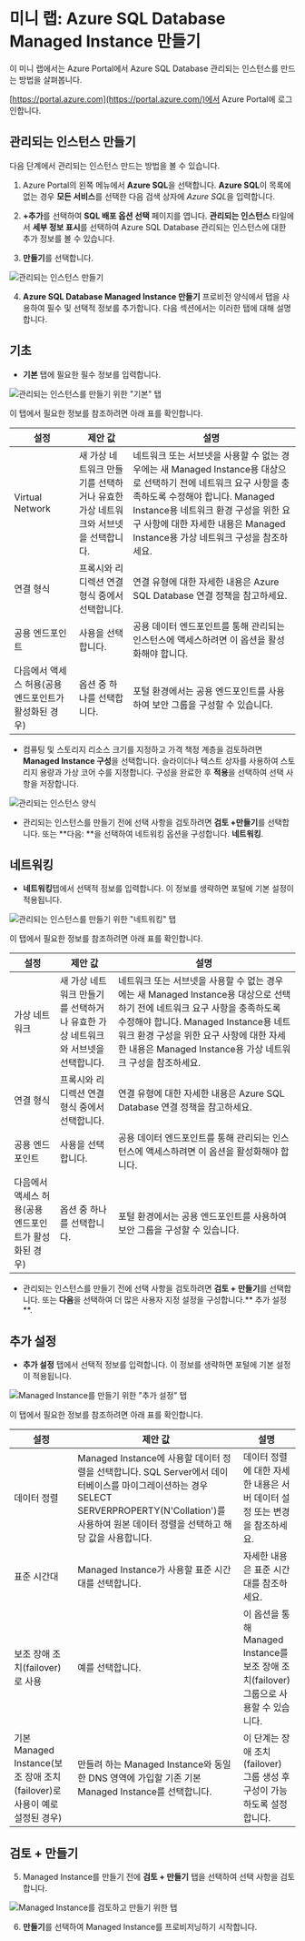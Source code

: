 ﻿# 미니 랩: Azure SQL Database Managed Instance 만들기

이 미니 랩에서는 Azure Portal에서 Azure SQL Database 관리되는 인스턴스를 만드는 방법을 살펴봅니다.

[https://portal.azure.com](https://portal.azure.com/)에서 Azure Portal에 로그인합니다.

## 관리되는 인스턴스 만들기

다음 단계에서 관리되는 인스턴스 만드는 방법을 볼 수 있습니다.

1. Azure Portal의 왼쪽 메뉴에서 **Azure SQL**을 선택합니다. **Azure SQL**이 목록에 없는 경우 **모든 서비스**를 선택한 다음 검색 상자에 *Azure SQL*을 입력합니다.

2. **+추가**를 선택하여 **SQL 배포 옵션 선택** 페이지를 엽니다. **관리되는 인스턴스** 타일에서 **세부 정보 표시**를 선택하여 Azure SQL Database 관리되는 인스턴스에 대한 추가 정보를 볼 수 있습니다.

3. **만들기**를 선택합니다.

![관리되는 인스턴스 만들기](../../Linked_Image_Files/demo_managed_sql_image1.png)

4. **Azure SQL Database Managed Instance 만들기** 프로비전 양식에서 탭을 사용하여 필수 및 선택적 정보를 추가합니다. 다음 섹션에서는 이러한 탭에 대해 설명합니다.

## 기초

* **기본** 탭에 필요한 필수 정보를 입력합니다.

![관리되는 인스턴스를 만들기 위한 "기본" 탭](../../Linked_Image_Files/demo_managed_sql_image2.png)

이 탭에서 필요한 정보를 참조하려면 아래 표를 확인합니다.

| 설정 | 제안 값 | 설명  |
|---------------------------------------------------|---------------------------------------------------------------------------------|-------------------------------------------------------------------------------------------------------------------------------------------------------------------------------------------------------------------------------------------------------------------------------------------------------------------------------------------------------------------------------------------------------------------------------------------------------------------------------------------------------------------------------------------------------------------------------------------------------------------------------------------------------------------------------------------------------------|
| Virtual Network | 새 가상 네트워크 만들기를 선택하거나 유효한 가상 네트워크와 서브넷을 선택합니다. | 네트워크 또는 서브넷을 사용할 수 없는 경우에는 새 Managed Instance용 대상으로 선택하기 전에 네트워크 요구 사항을 충족하도록 수정해야 합니다. Managed Instance용 네트워크 환경 구성을 위한 요구 사항에 대한 자세한 내용은 Managed Instance용 가상 네트워크 구성을 참조하세요. |
| 연결 형식 | 프록시와 리디렉션 연결 형식 중에서 선택합니다. | 연결 유형에 대한 자세한 내용은 Azure SQL Database 연결 정책을 참고하세요. |
| 공용 엔드포인트 | 사용을 선택합니다. | 공용 데이터 엔드포인트를 통해 관리되는 인스턴스에 액세스하려면 이 옵션을 활성화해야 합니다. |
| 다음에서 액세스 허용(공용 엔드포인트가 활성화된 경우) | 옵션 중 하나를 선택합니다. | 포털 환경에서는 공용 엔드포인트를 사용하여 보안 그룹을 구성할 수 있습니다. <br>  |


* 컴퓨팅 및 스토리지 리소스 크기를 지정하고 가격 책정 계층을 검토하려면 **Managed Instance 구성**을 선택합니다. 슬라이더나 텍스트 상자를 사용하여 스토리지 용량과 가상 코어 수를 지정합니다. 구성을 완료한 후 **적용**을 선택하여 선택 사항을 저장합니다.

![관리되는 인스턴스 양식](../../Linked_Image_Files/demo_managed_sql_image3.png)

* 관리되는 인스턴스를 만들기 전에 선택 사항을 검토하려면 **검토 +만들기**를 선택합니다. 또는 **다음: **을 선택하여 네트워킹 옵션을 구성합니다. **네트워킹**.

## 네트워킹

* **네트워킹**탭에서 선택적 정보를 입력합니다. 이 정보를 생략하면 포털에 기본 설정이 적용됩니다.

![관리되는 인스턴스를 만들기 위한 "네트워킹" 탭](../../Linked_Image_Files/demo_managed_sql_image4.png)

이 탭에서 필요한 정보를 참조하려면 아래 표를 확인합니다.

| 설정 | 제안 값 | 설명  |
|---------------------------------------------------|---------------------------------------------------------------------------------|------------------------------------------------------------------------------------------------------------------------------------------------------------------------------------------------------------------------------------------------------------------------------------------------------------------------------|
| 가상 네트워크 | 새 가상 네트워크 만들기를 선택하거나 유효한 가상 네트워크와 서브넷을 선택합니다. | 네트워크 또는 서브넷을 사용할 수 없는 경우에는 새 Managed Instance용 대상으로 선택하기 전에 네트워크 요구 사항을 충족하도록 수정해야 합니다. Managed Instance용 네트워크 환경 구성을 위한 요구 사항에 대한 자세한 내용은 Managed Instance용 가상 네트워크 구성을 참조하세요. |
| 연결 형식 | 프록시와 리디렉션 연결 형식 중에서 선택합니다. | 연결 유형에 대한 자세한 내용은 Azure SQL Database 연결 정책을 참고하세요. |
| 공용 엔드포인트 | 사용을 선택합니다. | 공용 데이터 엔드포인트를 통해 관리되는 인스턴스에 액세스하려면 이 옵션을 활성화해야 합니다. |
| 다음에서 액세스 허용(공용 엔드포인트가 활성화된 경우) | 옵션 중 하나를 선택합니다. | 포털 환경에서는 공용 엔드포인트를 사용하여 보안 그룹을 구성할 수 있습니다. <br>  |

* 관리되는 인스턴스를 만들기 전에 선택 사항을 검토하려면 **검토 + 만들기**를 선택합니다. 또는 **다음**을 선택하여 더 많은 사용자 지정 설정을 구성합니다.** 추가 설정**.

## 추가 설정

* **추가 설정** 탭에서 선택적 정보를 입력합니다. 이 정보를 생략하면 포털에 기본 설정이 적용됩니다.

![Managed Instance를 만들기 위한 "추가 설정" 탭](../../Linked_Image_Files/demo_managed_sql_image5.png)

이 탭에서 필요한 정보를 참조하려면 아래 표를 확인합니다.

| 설정 | 제안 값 | 설명  |
|-----------------------------------------------------------------------|------------------------------------------------------------------------------------------------------------------------------------------------------------------------------------------------------------|-----------------------------------------------------------------------------------------------------------------------------------------------------------------------|
| 데이터 정렬 | Managed Instance에 사용할 데이터 정렬을 선택합니다. SQL Server에서 데이터베이스를 마이그레이션하는 경우 SELECT SERVERPROPERTY(N'Collation')를 사용하여 원본 데이터 정렬을 선택하고 해당 값을 사용합니다. | 데이터 정렬에 대한 자세한 내용은 서버 데이터 설정 또는 변경을 참조하세요. |
| 표준 시간대 | Managed Instance가 사용할 표준 시간대를 선택합니다. | 자세한 내용은 표준 시간대를 참조하세요. |
| 보조 장애 조치(failover)로 사용 | 예를 선택합니다. | 이 옵션을 통해 Managed Instance를 보조 장애 조치(failover) 그룹으로 사용할 수 있습니다. |
| 기본 Managed Instance(보조 장애 조치(failover)로 사용이 예로 설정된 경우) | 만들려 하는 Managed Instance와 동일한 DNS 영역에 가입할 기존 기본 Managed Instance를 선택합니다. | 이 단계는 장애 조치(failover) 그룹 생성 후 구성이 가능하도록 설정합니다.  |


## 검토 + 만들기

5. Managed Instance를 만들기 전에 **검토 + 만들기** 탭을 선택하여 선택 사항을 검토합니다.

![Managed Instance를 검토하고 만들기 위한 탭](../../Linked_Image_Files/demo_managed_sql_image6.png)

6. **만들기**를 선택하여 Managed Instance를 프로비저닝하기 시작합니다.

 
